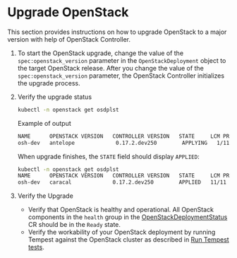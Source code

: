 # Upgrade OpenStack

This section provides instructions on how to upgrade OpenStack to a major version with help of
OpenStack Controller.

1. To start the OpenStack upgrade, change the value of the `spec:openstack_version` parameter in the `OpenStackDeployment` object to the target OpenStack release.
   After you change the value of the `spec:openstack_version` parameter, the OpenStack Controller initializes the upgrade process.

2. Verify the upgrade status
   ```bash
   kubectl -n openstack get osdplst
   ```
   Example of output
   ```bash
   NAME      OPENSTACK VERSION   CONTROLLER VERSION   STATE     LCM PROGRESS   HEALTH   MOSK RELEASE
   osh-dev   antelope             0.17.2.dev250        APPLYING   1/11          13/15 
   ```
   When upgrade finishes, the `STATE` field should display `APPLIED`:
   ```bash
   kubectl -n openstack get osdplst
   NAME      OPENSTACK VERSION   CONTROLLER VERSION   STATE     LCM PROGRESS   HEALTH   MOSK RELEASE
   osh-dev   caracal             0.17.2.dev250        APPLIED   11/11          15/15
   ```
   
3. Verify the Upgrade
   * Verify that OpenStack is healthy and operational. All OpenStack components in the `health` group in the
     [OpenStackDeploymentStatus](../../../architecture/custom-resources/openstackdeploymentstatus/) CR should be in the `Ready` state.
   * Verify the workability of your OpenStack deployment by running Tempest against the OpenStack cluster as described in [Run Tempest tests](./tempest.md).
